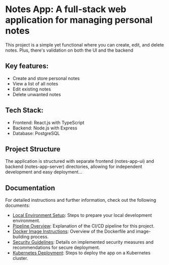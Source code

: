 # Notes App: A full-stack web application for managing personal notes

This project is a simple yet functional where you can create, edit, and delete notes. 
Plus, there's validation on both the UI and the backend


## Key features:
- Create and store personal notes
- View a list of all notes
- Edit existing notes
- Delete unwanted notes

## Tech Stack:
- Frontend: React.js with TypeScript
- Backend: Node.js with Express
- Database: PostgreSQL


## Project Structure
The application is structured with separate frontend (notes-app-ui) and backend (notes-app-server) directories,
 allowing for independent development and easy deployment...


 ## Documentation
For detailed instructions and further information, check out the following documents:
- [Local Environment Setup](docs/local_env.md): Steps to prepare your local development environment.
- [Pipeline Overview](docs/pipeline.md): Explanation of the CI/CD pipeline for this project.
- [Docker Image Instructions](docs/docker_image.md): Overview of the Dockerfile and image-building process.
- [Security Guidelines](docs/security_guidelines.md): Details on implemented security measures and recommendations for secure deployment.
- [Kubernetes Deployment](docs/kubernetes_deployment.md): Steps to deploy the app on a Kubernetes cluster.